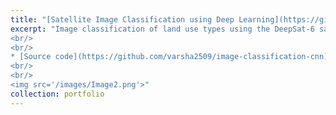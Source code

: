 ```yaml
---
title: "[Satellite Image Classification using Deep Learning](https://github.com/varsha2509/image-classification-cnn)"
excerpt: "Image classification of land use types using the DeepSat-6 satellite image dataset <a href='https://www.kaggle.com/datasets/crawford/deepsat-sat6' target='_blank'> and convolution neural networks.
<br/>
<br/>
* [Source code](https://github.com/varsha2509/image-classification-cnn) 
<br/>
<br/>
<img src='/images/Image2.png'>"
collection: portfolio
---
```



